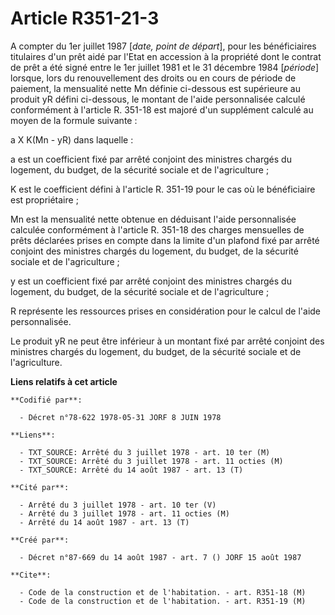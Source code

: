# Article R351-21-3

A compter du 1er juillet 1987 [*date, point de départ*], pour les bénéficiaires titulaires d'un prêt aidé par l'Etat en
accession à la propriété dont le contrat de prêt a été signé entre le 1er juillet 1981 et le 31 décembre 1984 [*période*]
lorsque, lors du renouvellement des droits ou en cours de période de paiement, la mensualité nette Mn définie ci-dessous est
supérieure au produit yR défini ci-dessous, le montant de l'aide personnalisée calculé conformément à l'article R. 351-18 est
majoré d'un supplément calculé au moyen de la formule suivante :

a X K(Mn - yR) dans laquelle :

a est un coefficient fixé par arrêté conjoint des ministres chargés du logement, du budget, de la sécurité sociale et de
l'agriculture ;

K est le coefficient défini à l'article R. 351-19 pour le cas où le bénéficiaire est propriétaire ;

Mn est la mensualité nette obtenue en déduisant l'aide personnalisée calculée conformément à l'article R. 351-18 des charges
mensuelles de prêts déclarées prises en compte dans la limite d'un plafond fixé par arrêté conjoint des ministres chargés du
logement, du budget, de la sécurité sociale et de l'agriculture ;

y est un coefficient fixé par arrêté conjoint des ministres chargés du logement, du budget, de la sécurité sociale et de
l'agriculture ;

R représente les ressources prises en considération pour le calcul de l'aide personnalisée.

Le produit yR ne peut être inférieur à un montant fixé par arrêté conjoint des ministres chargés du logement, du budget, de
la sécurité sociale et de l'agriculture.

**Liens relatifs à cet article**

	**Codifié par**:

	  - Décret n°78-622 1978-05-31 JORF 8 JUIN 1978

	**Liens**:

	  - TXT_SOURCE: Arrêté du 3 juillet 1978 - art. 10 ter (M)
	  - TXT_SOURCE: Arrêté du 3 juillet 1978 - art. 11 octies (M)
	  - TXT_SOURCE: Arrêté du 14 août 1987 - art. 13 (T)

	**Cité par**:

	  - Arrêté du 3 juillet 1978 - art. 10 ter (V)
	  - Arrêté du 3 juillet 1978 - art. 11 octies (M)
	  - Arrêté du 14 août 1987 - art. 13 (T)

	**Créé par**:

	  - Décret n°87-669 du 14 août 1987 - art. 7 () JORF 15 août 1987

	**Cite**:

	  - Code de la construction et de l'habitation. - art. R351-18 (M)
	  - Code de la construction et de l'habitation. - art. R351-19 (M)
